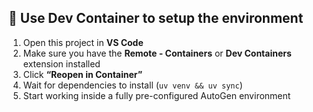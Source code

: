 ## 🐳 Use Dev Container to setup the environment

1. Open this project in **VS Code**
2. Make sure you have the **Remote - Containers** or **Dev Containers** extension installed
3. Click **“Reopen in Container”**
4. Wait for dependencies to install (`uv venv && uv sync`)
5. Start working inside a fully pre-configured AutoGen environment
